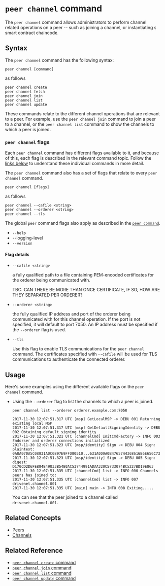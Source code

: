 # <a name="PeeChannelCommand"></a> `peer channel` command

The `peer channel` command allows administrators to perform channel related operations on a peer -- such as joining a channel, or instantiating s smart contract chaincode.

## Syntax

The `peer channel` command has the following syntax:

```
peer channel [command]
```
as follows
```
peer channel create      
peer channel fetch       
peer channel join        
peer channel list        
peer channel update      
```

These commands relate to the different channel operations that are relevant to a peer. For example, use the `peer channel join` command to join a peer to a channel, or the `peer channel list` command to show the channels to which a peer is joined.

### `peer channel` flags

Each `peer channel` command has different flags available to it, and because of this, each flag is described in the relevant command topic. Follow the [links below](#reference) to understand these individual commands in more detail.

The `peer channel` command also has a set of flags that relate to every `peer channel` command.

```
peer channel [flags]
```
as follows
```
peer channel --cafile <string>    
peer channel --orderer <string>   
peer channel --tls                
```

The global `peer` command flags also apply as described in the [`peer command`](./PeerCommand.md#flags).
* `--help`
* --logging-level <string>
* `--version`

#### <a name=flags> </a> Flag details

+ `--cafile <string>`

  a fully qualified path to a file containing PEM-encoded certificates for the orderer being communicated with.  

  TBC: CAN THERE BE MORE THAN ONCE CERTIFICATE, IF SO, HOW ARE THEY SEPARATED PER ORDERER?

* `--orderer <string>`

  the fully qualified IP address and port of the orderer being communicated with for this channel operation.  If the port is not specified, it will default to port 7050. An IP address must be specified if the `--orderer` flag is used.

* `--tls`

  Use this flag to enable TLS communications for the `peer channel` command. The certificates specified with `--cafile` will be used for TLS communications to authenticate the connected orderer.

## Usage

Here's some examples using the different available flags on the `peer channel` command.

* Using the `--orderer` flag to list the channels to which a peer is joined.

  ```
  peer channel list --orderer orderer.example.com:7050

  2017-11-30 12:07:51.317 UTC [msp] GetLocalMSP -> DEBU 001 Returning existing local MSP
  2017-11-30 12:07:51.317 UTC [msp] GetDefaultSigningIdentity -> DEBU 002 Obtaining default signing identity
  2017-11-30 12:07:51.321 UTC [channelCmd] InitCmdFactory -> INFO 003 Endorser and orderer connections initialized
  2017-11-30 12:07:51.323 UTC [msp/identity] Sign -> DEBU 004 Sign: plaintext: 0A8A070A5C08031A0C0897E9FFD00510...631A0D0A0B4765744368616E6E656C73
  2017-11-30 12:07:51.323 UTC [msp/identity] Sign -> DEBU 005 Sign: digest: D170CD2D6FEB04E49033B54B0AC53744991ADAA320C5733074BC5227BD19E863
  2017-11-30 12:07:51.335 UTC [channelCmd] list -> INFO 006 Channels peers has joined to:
  2017-11-30 12:07:51.335 UTC [channelCmd] list -> INFO 007 drivenet.channel.001
  2017-11-30 12:07:51.335 UTC [main] main -> INFO 008 Exiting.....
  ```  

  You can see that the peer joined to a channel called `drivenet.channel.001`.


## Related Concepts
+ [Peers](../../KeyConcepts/Peers/Peers.md)
+ [Channels](../../KeyConcepts/Channels/Channels.md)

## <a name=reference></a> Related Reference

+ [`peer channel create` command](./PeerChannelCreateCommand.md)
+ [`peer channel join` command](./PeerChannelJoinCommand.md)
+ [`peer channel list` command](./PeerChannelListCommand.md)
+ [`peer channel update` command](./PeerChannelUpdateCommand.md)
